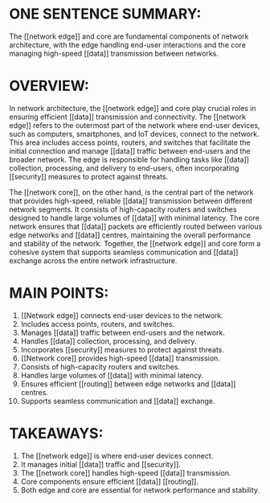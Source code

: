 # ONE SENTENCE SUMMARY:
The [[network edge]] and core are fundamental components of network architecture, with the edge handling end-user interactions and the core managing high-speed [[data]] transmission between networks.

# OVERVIEW:
In network architecture, the [[network edge]] and core play crucial roles in ensuring efficient [[data]] transmission and connectivity. The [[network edge]] refers to the outermost part of the network where end-user devices, such as computers, smartphones, and IoT devices, connect to the network. This area includes access points, routers, and switches that facilitate the initial connection and manage [[data]] traffic between end-users and the broader network. The edge is responsible for handling tasks like [[data]] collection, processing, and delivery to end-users, often incorporating [[security]] measures to protect against threats.

The [[network core]], on the other hand, is the central part of the network that provides high-speed, reliable [[data]] transmission between different network segments. It consists of high-capacity routers and switches designed to handle large volumes of [[data]] with minimal latency. The core network ensures that [[data]] packets are efficiently routed between various edge networks and [[data]] centres, maintaining the overall performance and stability of the network. Together, the [[network edge]] and core form a cohesive system that supports seamless communication and [[data]] exchange across the entire network infrastructure.

# MAIN POINTS:
1. [[Network edge]] connects end-user devices to the network.
2. Includes access points, routers, and switches.
3. Manages [[data]] traffic between end-users and the network.
4. Handles [[data]] collection, processing, and delivery.
5. Incorporates [[security]] measures to protect against threats.
6. [[Network core]] provides high-speed [[data]] transmission.
7. Consists of high-capacity routers and switches.
8. Handles large volumes of [[data]] with minimal latency.
9. Ensures efficient [[routing]] between edge networks and [[data]] centres.
10. Supports seamless communication and [[data]] exchange.

# TAKEAWAYS:
1. The [[network edge]] is where end-user devices connect.
2. It manages initial [[data]] traffic and [[security]].
3. The [[network core]] handles high-speed [[data]] transmission.
4. Core components ensure efficient [[data]] [[routing]].
5. Both edge and core are essential for network performance and stability.